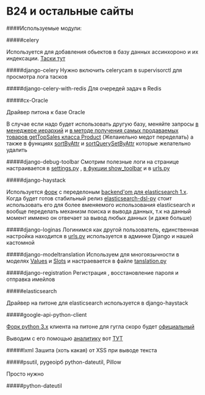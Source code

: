 B24 и остальные сайты
===


####Используемые модули:

#####celery

Используется для добавления обьектов в базу данных ассинхороно и их индексации.
[Таски тут](https://github.com/migirov/tpp/blob/master/core/tasks.py)

#####django-celery
Нужно включить celerycam в supervisorctl для просмотра лога тасков 

#####django-celery-with-redis
Для очередей задач в Redis

#####cx-Oracle

Драйвер питона к базе Oracle 

В случае если надо будет использовать другую базу, меняйте запросы [в менеджере иерархий](https://github.com/migirov/tpp/blob/master/core/hierarchy.py) и [в методе получения самых продаваемых товаров getTopSales класса Product](https://github.com/migirov/tpp/blob/master/appl/models.py#L418) (Желаиельно медот переделать)
а также в функциях [sortByAttr](https://github.com/migirov/tpp/blob/master/appl/func.py#L142) и [sortQuerySetByAttr](https://github.com/migirov/tpp/blob/master/appl/func.py#L168) которые желательно удалить

#####django-debug-toolbar
Смотрим полезные логи на странице настраивается в [settings.py](https://github.com/migirov/tpp/blob/master/tpp/settings.py) , [в фукции show_toolbar](https://github.com/migirov/tpp/blob/master/appl/func.py#L1349) и в [urls.py](https://github.com/migirov/tpp/blob/master/tppcenter/urls.py#L145)

#####django-haystack

Используется [форк](https://github.com/fatal10110/django-haystack) с переделоным [backend'om для elasticsearch 1.x](https://github.com/fatal10110/django-haystack/blob/master/haystack/backends/elasticsearch_backend.py). Когда будет готов стабильный релиз [elasticsearch-dsl-py](https://github.com/elasticsearch/elasticsearch-dsl-py) стоит использовать его для более вменяемого использования elasticsearch и вообще переделать механизм поиска и вывода данных, т.к на данный момент иммено он отвечает за вывод любых данных (и даже больше)


#####django-loginas
Логинимся как другой пользователь, единственная настройка находится в [urls.py](https://github.com/migirov/tpp/blob/master/tppcenter/urls.py#L57) используется в админке Django и нашей кастомной

#####django-modeltranslation 
Используем для многоязычности в моделях [Values](https://github.com/migirov/tpp/blob/master/core/models.py#L923) и [Slots](https://github.com/migirov/tpp/blob/master/core/models.py#L221)
и настраевается в файле [tanslation.py](https://github.com/migirov/tpp/blob/master/core/translation.py)


#####django-registration
Регистрация , восстановление пароля и отправка имейлов

#####elasticsearch

Драйвер на питоне для elasticsearch используется в django-haystack

#####google-api-python-client

[Форк python 3.x](https://github.com/fatal10110/GoogleApiPython3x) клиента на питоне для гугла скоро будет [официальный](https://github.com/google/google-api-python-client)

Выводим с его помощью [аналитику](https://github.com/migirov/tpp/tree/master/appl/analytic) вот [ТУТ]()

#####lxml
Зашита (хоть какая) от XSS при выводе текста

#####psutil, pygeoipб python-dateutil, Pillow

Просто нужно

#####python-dateutil











